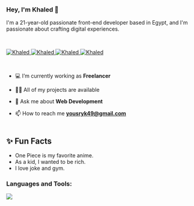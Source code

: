 ### Hey, I'm Khaled 👋 
<!-- Intro  -->
<p>
I'm a 21-year-old passionate front-end developer based in Egypt, and I'm passionate about crafting digital experiences. 
</p>

<br>

<p>
 <a href="https://my-portfolio-sepia-iota.vercel.app/" target="blank">
  <img src="https://img.shields.io/badge/Website-DC143C?style=for-the-badge&logo=medium&logoColor=white" alt="Khaled" />
 </a>
  
 <a href="https://www.linkedin.com/in/khalid-yousry-a35b15234/" target="_blank">
  <img src="https://img.shields.io/badge/LinkedIn-0077B5?style=for-the-badge&logo=linkedin&logoColor=white" alt="Khaled"/>
 </a>
  
  <a href="https://www.facebook.com/khalid.usry" target="_blank">
  <img src="https://img.shields.io/badge/Facebook-20BEFF?&style=for-the-badge&logo=facebook&logoColor=white" alt="Khaled"  />
  </a> 
  
 <a href="https://www.instagram.com/kha._.ledd/" target="_blank">
  <img src="https://img.shields.io/badge/Instagram-fe4164?style=for-the-badge&logo=instagram&logoColor=white" alt="Khaled" />
 </a> 
 
</p>
<br />

- 💻 I’m currently working as **Freelancer**

- 👨‍💻 All of my projects are available

- 💬 Ask me about **Web Development**

- 📫 How to reach me **yousryk49@gmail.com**
<br></br>
## ✨ Fun Facts 

- One Piece is my favorite anime.
- As a kid, I wanted to be rich.
- I love joke and gym.

<h3 align="left">Languages and Tools:</h3>

<p align="left">
  <a href="https://skillicons.dev">
    <img src="https://skillicons.dev/icons?i=html,css,js,react,next,nodejs,mongodb,expressjs,redux,bootstrap,tailwind,figma,git,github,vscode" />
  </a>
</p>


<br/>
